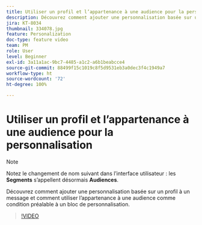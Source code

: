 ```yaml
---
title: Utiliser un profil et l’appartenance à une audience pour la personnalisation
description: Découvrez comment ajouter une personnalisation basée sur un profil à un message et comment utiliser l’appartenance à une audience comme condition préalable à un bloc de personnalisation.
jira: KT-8034
thumbnail: 334078.jpg
feature: Personalization
doc-type: feature video
team: PM
role: User
level: Beginner
exl-id: 3a11a1ac-9bc7-4485-a1c2-a6b1beabcce4
source-git-commit: 88499f15c1019c8f5d9531eb3a0dec3f4c1949a7
workflow-type: ht
source-wordcount: '72'
ht-degree: 100%

---
```


# Utiliser un profil et l’appartenance à une audience pour la personnalisation

>[!NOTE]
>Notez le changement de nom suivant dans l’interface utilisateur : les **Segments** s’appellent désormais **Audiences**.

Découvrez comment ajouter une personnalisation basée sur un profil à un message et comment utiliser l’appartenance à une audience comme condition préalable à un bloc de personnalisation.

>[!VIDEO](https://video.tv.adobe.com/v/334078?quality=12&learn=on)
